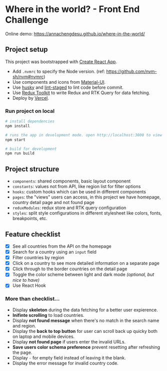 # Where in the world? - Front End Challenge

Online demo: https://annachengdesu.github.io/where-in-the-world/

## Project setup

This project was bootstrapped with [Create React App](https://github.com/facebook/create-react-app).

- Add `.nvmrc` to specify the Node version. (ref: https://github.com/nvm-sh/nvm#nvmrc)
- Use components and icons from [Material-UI](https://next--material-ui-docs.netlify.app/zh/).
- Use [husky](https://github.com/typicode/husky) and [lint-staged](https://github.com/okonet/lint-staged) to lint code before commit.
- Use [Redux Toolkit](https://github.com/reduxjs/redux-toolkit) to write Redux and RTK Query for data fetching.
- Deploy by [Vercel](https://vercel.com/dashboard).

### Run project on local

```bash
# install dependencies
npm install

# runs the app in development mode. open http://localhost:3000 to view it in the browser.
npm start

# build for development
npm run build
```

## Project structure

- `components`: shared components, basic layout component
- `constants`: values not from API, like region list for filter options
- `hooks`: custom hooks which can be used in different components
- `pages`: the "views" users can access, in this project we have homepage, country detail page and not found page
- `reduxModules`: redux store and RTK query configuration
- `styles`: split style configurations in different stylesheet like colors, fonts, breakpoints, etc.

## Feature checklist

- [x] See all countries from the API on the homepage
- [x] Search for a country using an `input` field
- [x] Filter countries by region
- [x] Click on a country to see more detailed information on a separate page
- [x] Click through to the border countries on the detail page
- [x] Toggle the color scheme between light and dark mode _(optional, but nice to have)_
- [x] Use React Hook

### More than checklist...

- Display **skeleton** during the data fetching for a better user expierence.
- **Inifinte scrolling** to load countries.
- Display **not found message** when there's no match in the search name and region.
- Display the **back to top button** for user can scroll back up quicky both on laptop and mobile devices.
- Display **not found page** if users enter the invalid URLs.
- **Save users color schema preference** prevent resetting after refreshing the page.
- Display `-` for empty field instead of leaving it the blank.
- Display the error message for invalid country code.

###
